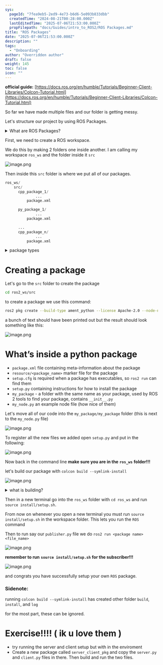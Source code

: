 ```yaml
---
sys:
  pageId: "7fea9eb5-2ed9-4e73-b6d6-5e093b833dbb"
  createdTime: "2024-08-21T00:28:00.000Z"
  lastEditedTime: "2025-07-06T21:53:00.000Z"
  propFilepath: "docs/Guides/intro_to_ROS2/ROS Packages.md"
title: "ROS Packages"
date: "2025-07-06T21:53:00.000Z"
description: ""
tags:
  - "Onboarding"
author: "Overridden author"
draft: false
weight: 145
toc: false
icon: ""
---
```


**official guide:** [https://docs.ros.org/en/humble/Tutorials/Beginner-Client-Libraries/Colcon-Tutorial.html](https://docs.ros.org/en/humble/Tutorials/Beginner-Client-Libraries/Colcon-Tutorial.html)

So far we have made multiple files and our folder is getting messy.

Let's structure our project by using ROS Packages.

<details>
      <summary>What are ROS Packages?</summary>
      ROS Packages are, as the name implies, packages of code that are highly sharable between ROS developers.
  </details>

First, we need to create a ROS workspace.

We do this by making 2 folders one inside another. I am calling my workspace `ros_ws` and the folder inside it `src`

![image.png](https://prod-files-secure.s3.us-west-2.amazonaws.com/d518164a-d88e-44d1-a4ee-3adb3bd8bce0/70706947-fd18-4537-a67b-e12946812d31/image.png?X-Amz-Algorithm=AWS4-HMAC-SHA256&X-Amz-Content-Sha256=UNSIGNED-PAYLOAD&X-Amz-Credential=ASIAZI2LB466VJ2RYXOY%2F20250707%2Fus-west-2%2Fs3%2Faws4_request&X-Amz-Date=20250707T132618Z&X-Amz-Expires=3600&X-Amz-Security-Token=IQoJb3JpZ2luX2VjEG0aCXVzLXdlc3QtMiJHMEUCIQDE7U5XcArMWWPHCsOiSNPpOFI1z2urMu1s93cOKWytQQIgWNwKGXPNKCbci5J7u1r3Cmobigu4O3kMMl9JrrOWkMMq%2FwMIdhAAGgw2Mzc0MjMxODM4MDUiDAsXQADFSFF6OUSNuyrcA45LN8l33ye1BDZwc7012aLl6DF8hPDaegHuN0hgexNklseoc1wf6dLAb8xidwdICrGxo8TLAY7h3sSRbGSppKdSHa9boFy4ZBRNMeguQa9wIax%2BztcGIlBwMLSRcleS2Y6NJWTOX1NxI8Wck3Mus0QNLwkyHFW8rlY9O2GbZzGNHxb7q%2B1%2Bcl6e1gjViu9tf0x81coLJhQcQPmsSf0YR8stkwaSNEgA2YTq7syLpViFOj%2BNHZ86AvoZt3u%2F4h4OS3lzXuWzN07ljhZfZ3IokAHSDsGKZKIVvXhC2uGGb6ZuPewU%2FCJNCHckqIttU8zp70rdOm18GGSHXv%2F%2FFg5ftrq9OEcuqQ1yGDbPKLAEZyl3JAOAYIVLvF3KpAKekEhPwA6TDL1AQ96l0ThUIjAQXkYH3j6Apj26LHDP%2B52Q%2BlhY3QamGQY4Xv1W0Xp36XB3tdHctGGL4LPPlhjD4Yzwi90v5Y4rC055Y1atMoE4XZ6WXR%2Bnq5O9ylvKLsgAI7j4Rbyj%2Fyhjt3uj5Si%2FN1FqrDhF%2FiFX1xbVWPi9syGmk9O0gPKFISvBwezLSJgcV%2F5Ews37BwzcxZJjWmgCLkdwsxUNEHk7ta%2BPst7z1CNKsIt51giXTo677YU9UZW2MJqMr8MGOqUBgeaAHTqXiEUyq9ImO0mNHfYCsSCxMUyZFGCBeEDIuITkgE3iL%2F95GT%2Btwcy1o69Rz9mMl8M2BHAEyYFyV9PpqDlEV8j5eNS0oKoqhheg3TWJabKo6UTHmgHpo1AvmPpFyrOoSMKVMFimykVuRosrmrD98Dg6qQAtzIfHfTjzol7%2FanI2AY8ZsCFf8WwHnSFZvTw8eRqSip%2FTy9LbRIQwoZSM3mKj&X-Amz-Signature=df47b6caae52099117780ef3ac4474d3cda26f85256a2dadd182fc4651e4652c&X-Amz-SignedHeaders=host&x-amz-checksum-mode=ENABLED&x-id=GetObject)

Then inside this `src` folder is where we put all of our packages.

```python
ros_ws/
    src/
      cpp_package_1/
		      ...
          package.xml

      py_package_1/
		      ...
          package.xml

      ...
      cpp_package_n/
		      ...
          package.xml

```

<details>

<summary>package types</summary>

packages can be either `C++` or python.

the intern file structure is different for each but for this guide we will stick to creating python packages

</details>

# Creating a package

Let's go to the `src` folder to create the package

```bash
cd ros2_ws/src
```

to create a package we use this command:

```bash
ros2 pkg create --build-type ament_python --license Apache-2.0 --node-name my_node my_package
```

a bunch of text should have been printed out but the result should look something like this:

![image.png](https://prod-files-secure.s3.us-west-2.amazonaws.com/d518164a-d88e-44d1-a4ee-3adb3bd8bce0/e6cf1e3f-8512-4a3e-b131-079f800bf3e8/image.png?X-Amz-Algorithm=AWS4-HMAC-SHA256&X-Amz-Content-Sha256=UNSIGNED-PAYLOAD&X-Amz-Credential=ASIAZI2LB466VJ2RYXOY%2F20250707%2Fus-west-2%2Fs3%2Faws4_request&X-Amz-Date=20250707T132618Z&X-Amz-Expires=3600&X-Amz-Security-Token=IQoJb3JpZ2luX2VjEG0aCXVzLXdlc3QtMiJHMEUCIQDE7U5XcArMWWPHCsOiSNPpOFI1z2urMu1s93cOKWytQQIgWNwKGXPNKCbci5J7u1r3Cmobigu4O3kMMl9JrrOWkMMq%2FwMIdhAAGgw2Mzc0MjMxODM4MDUiDAsXQADFSFF6OUSNuyrcA45LN8l33ye1BDZwc7012aLl6DF8hPDaegHuN0hgexNklseoc1wf6dLAb8xidwdICrGxo8TLAY7h3sSRbGSppKdSHa9boFy4ZBRNMeguQa9wIax%2BztcGIlBwMLSRcleS2Y6NJWTOX1NxI8Wck3Mus0QNLwkyHFW8rlY9O2GbZzGNHxb7q%2B1%2Bcl6e1gjViu9tf0x81coLJhQcQPmsSf0YR8stkwaSNEgA2YTq7syLpViFOj%2BNHZ86AvoZt3u%2F4h4OS3lzXuWzN07ljhZfZ3IokAHSDsGKZKIVvXhC2uGGb6ZuPewU%2FCJNCHckqIttU8zp70rdOm18GGSHXv%2F%2FFg5ftrq9OEcuqQ1yGDbPKLAEZyl3JAOAYIVLvF3KpAKekEhPwA6TDL1AQ96l0ThUIjAQXkYH3j6Apj26LHDP%2B52Q%2BlhY3QamGQY4Xv1W0Xp36XB3tdHctGGL4LPPlhjD4Yzwi90v5Y4rC055Y1atMoE4XZ6WXR%2Bnq5O9ylvKLsgAI7j4Rbyj%2Fyhjt3uj5Si%2FN1FqrDhF%2FiFX1xbVWPi9syGmk9O0gPKFISvBwezLSJgcV%2F5Ews37BwzcxZJjWmgCLkdwsxUNEHk7ta%2BPst7z1CNKsIt51giXTo677YU9UZW2MJqMr8MGOqUBgeaAHTqXiEUyq9ImO0mNHfYCsSCxMUyZFGCBeEDIuITkgE3iL%2F95GT%2Btwcy1o69Rz9mMl8M2BHAEyYFyV9PpqDlEV8j5eNS0oKoqhheg3TWJabKo6UTHmgHpo1AvmPpFyrOoSMKVMFimykVuRosrmrD98Dg6qQAtzIfHfTjzol7%2FanI2AY8ZsCFf8WwHnSFZvTw8eRqSip%2FTy9LbRIQwoZSM3mKj&X-Amz-Signature=004b6865f55cc0e7d1bd206b7602a3cd29cb13bc53ccd87a78b553ccd842017f&X-Amz-SignedHeaders=host&x-amz-checksum-mode=ENABLED&x-id=GetObject)

# What’s inside a python package

- `package.xml` file containing meta-information about the package
- `resource/<package_name>` marker file for the package
- `setup.cfg` is required when a package has executables, so `ros2 run` can find them
- `setup.py` containing instructions for how to install the package
- `my_package` - a folder with the same name as your package, used by ROS 2 tools to find your package, contains `__init__.py`
- `my_node.py` an example node file (how nice of them)

Let's move all of our code into the `my_package/my_package` folder (this is next to the `my_node.py` file)

![image.png](https://prod-files-secure.s3.us-west-2.amazonaws.com/d518164a-d88e-44d1-a4ee-3adb3bd8bce0/9ce58f11-0da9-4d3e-b86d-506a9685d378/image.png?X-Amz-Algorithm=AWS4-HMAC-SHA256&X-Amz-Content-Sha256=UNSIGNED-PAYLOAD&X-Amz-Credential=ASIAZI2LB466VJ2RYXOY%2F20250707%2Fus-west-2%2Fs3%2Faws4_request&X-Amz-Date=20250707T132618Z&X-Amz-Expires=3600&X-Amz-Security-Token=IQoJb3JpZ2luX2VjEG0aCXVzLXdlc3QtMiJHMEUCIQDE7U5XcArMWWPHCsOiSNPpOFI1z2urMu1s93cOKWytQQIgWNwKGXPNKCbci5J7u1r3Cmobigu4O3kMMl9JrrOWkMMq%2FwMIdhAAGgw2Mzc0MjMxODM4MDUiDAsXQADFSFF6OUSNuyrcA45LN8l33ye1BDZwc7012aLl6DF8hPDaegHuN0hgexNklseoc1wf6dLAb8xidwdICrGxo8TLAY7h3sSRbGSppKdSHa9boFy4ZBRNMeguQa9wIax%2BztcGIlBwMLSRcleS2Y6NJWTOX1NxI8Wck3Mus0QNLwkyHFW8rlY9O2GbZzGNHxb7q%2B1%2Bcl6e1gjViu9tf0x81coLJhQcQPmsSf0YR8stkwaSNEgA2YTq7syLpViFOj%2BNHZ86AvoZt3u%2F4h4OS3lzXuWzN07ljhZfZ3IokAHSDsGKZKIVvXhC2uGGb6ZuPewU%2FCJNCHckqIttU8zp70rdOm18GGSHXv%2F%2FFg5ftrq9OEcuqQ1yGDbPKLAEZyl3JAOAYIVLvF3KpAKekEhPwA6TDL1AQ96l0ThUIjAQXkYH3j6Apj26LHDP%2B52Q%2BlhY3QamGQY4Xv1W0Xp36XB3tdHctGGL4LPPlhjD4Yzwi90v5Y4rC055Y1atMoE4XZ6WXR%2Bnq5O9ylvKLsgAI7j4Rbyj%2Fyhjt3uj5Si%2FN1FqrDhF%2FiFX1xbVWPi9syGmk9O0gPKFISvBwezLSJgcV%2F5Ews37BwzcxZJjWmgCLkdwsxUNEHk7ta%2BPst7z1CNKsIt51giXTo677YU9UZW2MJqMr8MGOqUBgeaAHTqXiEUyq9ImO0mNHfYCsSCxMUyZFGCBeEDIuITkgE3iL%2F95GT%2Btwcy1o69Rz9mMl8M2BHAEyYFyV9PpqDlEV8j5eNS0oKoqhheg3TWJabKo6UTHmgHpo1AvmPpFyrOoSMKVMFimykVuRosrmrD98Dg6qQAtzIfHfTjzol7%2FanI2AY8ZsCFf8WwHnSFZvTw8eRqSip%2FTy9LbRIQwoZSM3mKj&X-Amz-Signature=efd99c24178fa8b15cd2119c342bab881cd111a0b3f057730437ff390bc297ac&X-Amz-SignedHeaders=host&x-amz-checksum-mode=ENABLED&x-id=GetObject)

To register all the new files we added open `setup.py` and put in the following:

![image.png](https://prod-files-secure.s3.us-west-2.amazonaws.com/d518164a-d88e-44d1-a4ee-3adb3bd8bce0/1cd7c262-4cae-4496-9d75-c178537d24a2/image.png?X-Amz-Algorithm=AWS4-HMAC-SHA256&X-Amz-Content-Sha256=UNSIGNED-PAYLOAD&X-Amz-Credential=ASIAZI2LB466VJ2RYXOY%2F20250707%2Fus-west-2%2Fs3%2Faws4_request&X-Amz-Date=20250707T132618Z&X-Amz-Expires=3600&X-Amz-Security-Token=IQoJb3JpZ2luX2VjEG0aCXVzLXdlc3QtMiJHMEUCIQDE7U5XcArMWWPHCsOiSNPpOFI1z2urMu1s93cOKWytQQIgWNwKGXPNKCbci5J7u1r3Cmobigu4O3kMMl9JrrOWkMMq%2FwMIdhAAGgw2Mzc0MjMxODM4MDUiDAsXQADFSFF6OUSNuyrcA45LN8l33ye1BDZwc7012aLl6DF8hPDaegHuN0hgexNklseoc1wf6dLAb8xidwdICrGxo8TLAY7h3sSRbGSppKdSHa9boFy4ZBRNMeguQa9wIax%2BztcGIlBwMLSRcleS2Y6NJWTOX1NxI8Wck3Mus0QNLwkyHFW8rlY9O2GbZzGNHxb7q%2B1%2Bcl6e1gjViu9tf0x81coLJhQcQPmsSf0YR8stkwaSNEgA2YTq7syLpViFOj%2BNHZ86AvoZt3u%2F4h4OS3lzXuWzN07ljhZfZ3IokAHSDsGKZKIVvXhC2uGGb6ZuPewU%2FCJNCHckqIttU8zp70rdOm18GGSHXv%2F%2FFg5ftrq9OEcuqQ1yGDbPKLAEZyl3JAOAYIVLvF3KpAKekEhPwA6TDL1AQ96l0ThUIjAQXkYH3j6Apj26LHDP%2B52Q%2BlhY3QamGQY4Xv1W0Xp36XB3tdHctGGL4LPPlhjD4Yzwi90v5Y4rC055Y1atMoE4XZ6WXR%2Bnq5O9ylvKLsgAI7j4Rbyj%2Fyhjt3uj5Si%2FN1FqrDhF%2FiFX1xbVWPi9syGmk9O0gPKFISvBwezLSJgcV%2F5Ews37BwzcxZJjWmgCLkdwsxUNEHk7ta%2BPst7z1CNKsIt51giXTo677YU9UZW2MJqMr8MGOqUBgeaAHTqXiEUyq9ImO0mNHfYCsSCxMUyZFGCBeEDIuITkgE3iL%2F95GT%2Btwcy1o69Rz9mMl8M2BHAEyYFyV9PpqDlEV8j5eNS0oKoqhheg3TWJabKo6UTHmgHpo1AvmPpFyrOoSMKVMFimykVuRosrmrD98Dg6qQAtzIfHfTjzol7%2FanI2AY8ZsCFf8WwHnSFZvTw8eRqSip%2FTy9LbRIQwoZSM3mKj&X-Amz-Signature=9e8b00e9f7f96c0b913c0562765895a9abd37661fba2ef462721c60fd2402e66&X-Amz-SignedHeaders=host&x-amz-checksum-mode=ENABLED&x-id=GetObject)

Now back in the command line **make sure you are in the** **`ros_ws`** **folder!!!**

let's build our package with `colcon build --symlink-install`

![image.png](https://prod-files-secure.s3.us-west-2.amazonaws.com/d518164a-d88e-44d1-a4ee-3adb3bd8bce0/2f2a0d27-b173-48fd-b189-5f5c0ce65619/image.png?X-Amz-Algorithm=AWS4-HMAC-SHA256&X-Amz-Content-Sha256=UNSIGNED-PAYLOAD&X-Amz-Credential=ASIAZI2LB466VJ2RYXOY%2F20250707%2Fus-west-2%2Fs3%2Faws4_request&X-Amz-Date=20250707T132618Z&X-Amz-Expires=3600&X-Amz-Security-Token=IQoJb3JpZ2luX2VjEG0aCXVzLXdlc3QtMiJHMEUCIQDE7U5XcArMWWPHCsOiSNPpOFI1z2urMu1s93cOKWytQQIgWNwKGXPNKCbci5J7u1r3Cmobigu4O3kMMl9JrrOWkMMq%2FwMIdhAAGgw2Mzc0MjMxODM4MDUiDAsXQADFSFF6OUSNuyrcA45LN8l33ye1BDZwc7012aLl6DF8hPDaegHuN0hgexNklseoc1wf6dLAb8xidwdICrGxo8TLAY7h3sSRbGSppKdSHa9boFy4ZBRNMeguQa9wIax%2BztcGIlBwMLSRcleS2Y6NJWTOX1NxI8Wck3Mus0QNLwkyHFW8rlY9O2GbZzGNHxb7q%2B1%2Bcl6e1gjViu9tf0x81coLJhQcQPmsSf0YR8stkwaSNEgA2YTq7syLpViFOj%2BNHZ86AvoZt3u%2F4h4OS3lzXuWzN07ljhZfZ3IokAHSDsGKZKIVvXhC2uGGb6ZuPewU%2FCJNCHckqIttU8zp70rdOm18GGSHXv%2F%2FFg5ftrq9OEcuqQ1yGDbPKLAEZyl3JAOAYIVLvF3KpAKekEhPwA6TDL1AQ96l0ThUIjAQXkYH3j6Apj26LHDP%2B52Q%2BlhY3QamGQY4Xv1W0Xp36XB3tdHctGGL4LPPlhjD4Yzwi90v5Y4rC055Y1atMoE4XZ6WXR%2Bnq5O9ylvKLsgAI7j4Rbyj%2Fyhjt3uj5Si%2FN1FqrDhF%2FiFX1xbVWPi9syGmk9O0gPKFISvBwezLSJgcV%2F5Ews37BwzcxZJjWmgCLkdwsxUNEHk7ta%2BPst7z1CNKsIt51giXTo677YU9UZW2MJqMr8MGOqUBgeaAHTqXiEUyq9ImO0mNHfYCsSCxMUyZFGCBeEDIuITkgE3iL%2F95GT%2Btwcy1o69Rz9mMl8M2BHAEyYFyV9PpqDlEV8j5eNS0oKoqhheg3TWJabKo6UTHmgHpo1AvmPpFyrOoSMKVMFimykVuRosrmrD98Dg6qQAtzIfHfTjzol7%2FanI2AY8ZsCFf8WwHnSFZvTw8eRqSip%2FTy9LbRIQwoZSM3mKj&X-Amz-Signature=05c77a94521989f0eecf6b748f1e4f925413dd2e4eefc5b8d4121b2969227ae3&X-Amz-SignedHeaders=host&x-amz-checksum-mode=ENABLED&x-id=GetObject)

<details>

<summary>what is building?</summary>

if you are a CS major at Rose-Hulman you will learn the answer to this in CSSE132

but TLDR; is it combines all the code files into one program that can be run easily 

</details>

Then in a new terminal go into the `ros_ws` folder with `cd ros_ws` and run `source install/setup.sh`. 

From now on whenever you open a new terminal you must run `source install/setup.sh` in the workspace folder. This lets you run the `ROS` command

Then to run say our `publisher.py` file we do `ros2 run <package name> <file_name>`

![image.png](https://prod-files-secure.s3.us-west-2.amazonaws.com/d518164a-d88e-44d1-a4ee-3adb3bd8bce0/4f4b1219-3a44-4632-aa0a-ce3471699f59/image.png?X-Amz-Algorithm=AWS4-HMAC-SHA256&X-Amz-Content-Sha256=UNSIGNED-PAYLOAD&X-Amz-Credential=ASIAZI2LB466VJ2RYXOY%2F20250707%2Fus-west-2%2Fs3%2Faws4_request&X-Amz-Date=20250707T132618Z&X-Amz-Expires=3600&X-Amz-Security-Token=IQoJb3JpZ2luX2VjEG0aCXVzLXdlc3QtMiJHMEUCIQDE7U5XcArMWWPHCsOiSNPpOFI1z2urMu1s93cOKWytQQIgWNwKGXPNKCbci5J7u1r3Cmobigu4O3kMMl9JrrOWkMMq%2FwMIdhAAGgw2Mzc0MjMxODM4MDUiDAsXQADFSFF6OUSNuyrcA45LN8l33ye1BDZwc7012aLl6DF8hPDaegHuN0hgexNklseoc1wf6dLAb8xidwdICrGxo8TLAY7h3sSRbGSppKdSHa9boFy4ZBRNMeguQa9wIax%2BztcGIlBwMLSRcleS2Y6NJWTOX1NxI8Wck3Mus0QNLwkyHFW8rlY9O2GbZzGNHxb7q%2B1%2Bcl6e1gjViu9tf0x81coLJhQcQPmsSf0YR8stkwaSNEgA2YTq7syLpViFOj%2BNHZ86AvoZt3u%2F4h4OS3lzXuWzN07ljhZfZ3IokAHSDsGKZKIVvXhC2uGGb6ZuPewU%2FCJNCHckqIttU8zp70rdOm18GGSHXv%2F%2FFg5ftrq9OEcuqQ1yGDbPKLAEZyl3JAOAYIVLvF3KpAKekEhPwA6TDL1AQ96l0ThUIjAQXkYH3j6Apj26LHDP%2B52Q%2BlhY3QamGQY4Xv1W0Xp36XB3tdHctGGL4LPPlhjD4Yzwi90v5Y4rC055Y1atMoE4XZ6WXR%2Bnq5O9ylvKLsgAI7j4Rbyj%2Fyhjt3uj5Si%2FN1FqrDhF%2FiFX1xbVWPi9syGmk9O0gPKFISvBwezLSJgcV%2F5Ews37BwzcxZJjWmgCLkdwsxUNEHk7ta%2BPst7z1CNKsIt51giXTo677YU9UZW2MJqMr8MGOqUBgeaAHTqXiEUyq9ImO0mNHfYCsSCxMUyZFGCBeEDIuITkgE3iL%2F95GT%2Btwcy1o69Rz9mMl8M2BHAEyYFyV9PpqDlEV8j5eNS0oKoqhheg3TWJabKo6UTHmgHpo1AvmPpFyrOoSMKVMFimykVuRosrmrD98Dg6qQAtzIfHfTjzol7%2FanI2AY8ZsCFf8WwHnSFZvTw8eRqSip%2FTy9LbRIQwoZSM3mKj&X-Amz-Signature=ed3f18366f309b050096ba310ea7f5865db5d1d51a7784f67f7dcf39e8fdf6dd&X-Amz-SignedHeaders=host&x-amz-checksum-mode=ENABLED&x-id=GetObject)

**remember to run** **`source install/setup.sh`** **for the subscriber!!!**

![image.png](https://prod-files-secure.s3.us-west-2.amazonaws.com/d518164a-d88e-44d1-a4ee-3adb3bd8bce0/02121119-dad4-49ec-8356-c956108b4243/image.png?X-Amz-Algorithm=AWS4-HMAC-SHA256&X-Amz-Content-Sha256=UNSIGNED-PAYLOAD&X-Amz-Credential=ASIAZI2LB466VJ2RYXOY%2F20250707%2Fus-west-2%2Fs3%2Faws4_request&X-Amz-Date=20250707T132618Z&X-Amz-Expires=3600&X-Amz-Security-Token=IQoJb3JpZ2luX2VjEG0aCXVzLXdlc3QtMiJHMEUCIQDE7U5XcArMWWPHCsOiSNPpOFI1z2urMu1s93cOKWytQQIgWNwKGXPNKCbci5J7u1r3Cmobigu4O3kMMl9JrrOWkMMq%2FwMIdhAAGgw2Mzc0MjMxODM4MDUiDAsXQADFSFF6OUSNuyrcA45LN8l33ye1BDZwc7012aLl6DF8hPDaegHuN0hgexNklseoc1wf6dLAb8xidwdICrGxo8TLAY7h3sSRbGSppKdSHa9boFy4ZBRNMeguQa9wIax%2BztcGIlBwMLSRcleS2Y6NJWTOX1NxI8Wck3Mus0QNLwkyHFW8rlY9O2GbZzGNHxb7q%2B1%2Bcl6e1gjViu9tf0x81coLJhQcQPmsSf0YR8stkwaSNEgA2YTq7syLpViFOj%2BNHZ86AvoZt3u%2F4h4OS3lzXuWzN07ljhZfZ3IokAHSDsGKZKIVvXhC2uGGb6ZuPewU%2FCJNCHckqIttU8zp70rdOm18GGSHXv%2F%2FFg5ftrq9OEcuqQ1yGDbPKLAEZyl3JAOAYIVLvF3KpAKekEhPwA6TDL1AQ96l0ThUIjAQXkYH3j6Apj26LHDP%2B52Q%2BlhY3QamGQY4Xv1W0Xp36XB3tdHctGGL4LPPlhjD4Yzwi90v5Y4rC055Y1atMoE4XZ6WXR%2Bnq5O9ylvKLsgAI7j4Rbyj%2Fyhjt3uj5Si%2FN1FqrDhF%2FiFX1xbVWPi9syGmk9O0gPKFISvBwezLSJgcV%2F5Ews37BwzcxZJjWmgCLkdwsxUNEHk7ta%2BPst7z1CNKsIt51giXTo677YU9UZW2MJqMr8MGOqUBgeaAHTqXiEUyq9ImO0mNHfYCsSCxMUyZFGCBeEDIuITkgE3iL%2F95GT%2Btwcy1o69Rz9mMl8M2BHAEyYFyV9PpqDlEV8j5eNS0oKoqhheg3TWJabKo6UTHmgHpo1AvmPpFyrOoSMKVMFimykVuRosrmrD98Dg6qQAtzIfHfTjzol7%2FanI2AY8ZsCFf8WwHnSFZvTw8eRqSip%2FTy9LbRIQwoZSM3mKj&X-Amz-Signature=7d44e07826d2ad27049010f4f191dc3e169348f92978d14cf9de01a9993130cf&X-Amz-SignedHeaders=host&x-amz-checksum-mode=ENABLED&x-id=GetObject)

and congrats you have successfully setup your own `ROS` package.

### Sidenote:

running `colcon build --symlink-install` has created other folder `build`, `install`, and `log`

for the most part, these can be ignored.

# Exercise!!!! ( ik u love them )

- try running the server and client setup but with in the enviroment
- Create a new package called `server_client_pkg` and copy the `server.py` and `client.py` files in there. Then build and run the two files.
